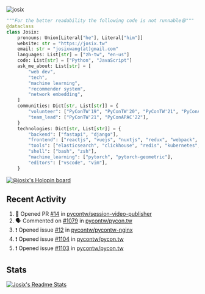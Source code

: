 ![josix](https://komarev.com/ghpvc/?username=josix)
```python
"""For the better readability the following code is not runnable😆"""
@dataclass
class Josix:
    pronouns: Union[Literal["he"], Literal["him"]]
    website: str = "https://josix.tw"
    email: str = "josixwang(at)gmail.com"
    languages: List[str] = ["zh-tw", "en-us"]
    code: List[str] = ["Python", "JavaScript"]
    ask_me_about: List[str] = [
        "web dev",
        "tech",
        "machine learning",
        "recommender system",
        "network embedding",
    ]
    communities: Dict[str, List[str]] = {
        "volunteer": ["PyConTW'19", "PyConTW'20", "PyConTW'21", "PyConAPAC'22"],
        "team_lead": ["PyConTW'21", "PyConAPAC'22"],
    }
    technologies: Dict[str, List[str]] = {
        "backend": ["fastapi", "django"],
        "frontend": ["reactjs", "vuejs", "nuxtjs", "redux", "webpack", "tailwindcss"],
        "tools": ["elasticsearch", "clickhouse", "redis", "kubernetes", "docker"],
        "shell": ["bash", "zsh"],
        "machine_learning": ["pytorch", "pytorch-geometric"],
        "editors": ["vscode", "vim"],
    }
```
[![@josix's Holopin board](https://holopin.io/api/user/board?user=josix)](https://holopin.io/@josix)

## Recent Activity
<!--START_SECTION:activity-->
1. 💪 Opened PR [#14](https://github.com/pycontw/session-video-publisher/pull/14) in [pycontw/session-video-publisher](https://github.com/pycontw/session-video-publisher)
2. 🗣 Commented on [#1079](https://github.com/pycontw/pycon.tw/issues/1079) in [pycontw/pycon.tw](https://github.com/pycontw/pycon.tw)
3. ❗️ Opened issue [#12](https://github.com/pycontw/pycontw-nginx/issues/12) in [pycontw/pycontw-nginx](https://github.com/pycontw/pycontw-nginx)
4. ❗️ Opened issue [#1104](https://github.com/pycontw/pycon.tw/issues/1104) in [pycontw/pycon.tw](https://github.com/pycontw/pycon.tw)
5. ❗️ Opened issue [#1103](https://github.com/pycontw/pycon.tw/issues/1103) in [pycontw/pycon.tw](https://github.com/pycontw/pycon.tw)
<!--END_SECTION:activity-->



## Stats
[![Josix's Readme Stats](https://github-readme-stats.vercel.app/api?username=josix&show_icons=true&theme=default&count_private=true&card_width=400)](https://github.com/anuraghazra/github-readme-stats)
